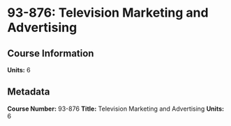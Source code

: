 # 93-876: Television Marketing and Advertising

## Course Information

**Units:** 6

## Metadata

**Course Number:** 93-876
**Title:** Television Marketing and Advertising
**Units:** 6
